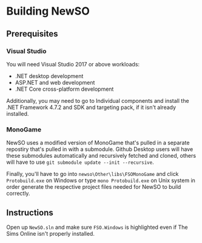 # Building NewSO

## Prerequisites

### Visual Studio

You will need Visual Studio 2017 or above workloads:

- .NET desktop development
- ASP.NET and web development
- .NET Core cross-platform development

Additionally, you may need to go to Individual components and install the .NET Framework 4.7.2 and SDK and targeting pack, if it isn't already installed.

### MonoGame

NewSO uses a modified version of MonoGame that's pulled in a separate repostiry that's pulled in with a submodule. Github Desktop users will have these submodules automatically and recursively fetched and cloned, others will have to use ``git submodule update --init --recursive``.

Finally, you'll have to go into ``newso\Other\libs\FSOMonoGame`` and click ``Protobuild.exe`` on Windows or type ``mono Protobuild.exe`` on Unix system in order generate the respective project files needed for NewSO to build correctly.


## Instructions

Open up ``NewSO.sln`` and make sure ``FSO.Windows`` is highlighted even if The Sims Online isn't properly installed.